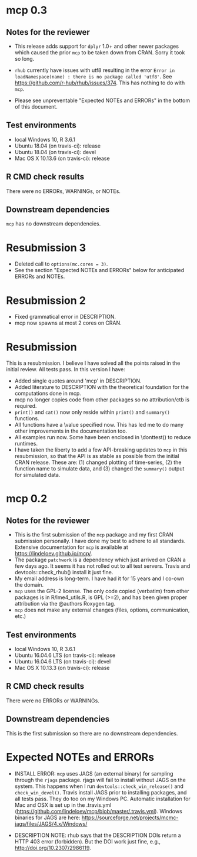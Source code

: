 # mcp 0.3

## Notes for the reviewer
 * This release adds support for `dplyr` 1.0+ and other newer packages which caused the prior `mcp` to be taken down from CRAN. Sorry it took so long.
 
 * `rhub` currently have issues with utf8 resulting in the error `Error in loadNamespace(name) : there is no package called 'utf8'`. See https://github.com/r-hub/rhub/issues/374. This has nothing to do with `mcp`.
 
 * Please see unpreventable "Expected NOTEs and ERRORs" in the bottom of this document.

## Test environments
* local Windows 10, R 3.6.1
* Ubuntu 18.04 (on travis-ci): release
* Ubuntu 18.04 (on travis-ci): devel
* Mac OS X 10.13.6 (on travis-ci): release

## R CMD check results
There were no ERRORs, WARNINGs, or NOTEs.

## Downstream dependencies
`mcp` has no downstream dependencies.


# Resubmission 3

 * Deleted call to `options(mc.cores = 3)`.
 * See the section "Expected NOTEs and ERRORs" below for anticipated ERRORs and NOTEs.
 


# Resubmission 2

 * Fixed grammatical error in DESCRIPTION.
 * mcp now spawns at most 2 cores on CRAN.



# Resubmission
This is a resubmission. I believe I have solved all the points raised in the initial review. All tests pass. In this version I have:

* Added single quotes around 'mcp' in DESCRIPTION.
* Added literature to DESCRIPTION with the theoretical foundation for the computations done in mcp.
* mcp no longer copies code from other packages so no attribution/ctb is required.
* `print()` and `cat()` now only reside within `print()` and `summary()` functions.
* All functions have a \value specified now. This has led me to do many other improvements in the documentation too.
* All examples run now. Some have been enclosed in \donttest() to reduce runtimes.
* I have taken the liberty to add a few API-breaking updates to `mcp` in this resubmission, so that the API is as stable as possible from the initial CRAN release. These are: (1) changed plotting of time-series, (2) the function name to simulate data, and (3) changed the `summary()` output for simulated data.



# mcp 0.2

## Notes for the reviewer
* This is the first submission of the `mcp` package and my first CRAN submission personally. I have done my best to adhere to all standards. Extensive documentation for `mcp` is available at https://lindeloev.github.io/mcp/.
* The package `patchwork` is a dependency which just arrived on CRAN a few days ago. It seems it has not rolled out to all test servers. Travis and devtools::check_rhub() install it just fine.
* My email address is long-term. I have had it for 15 years and I co-own the domain.
* `mcp` uses the GPL-2 license. The only code copied (verbatim) from other packages is in R/lme4_utils.R, is GPL (>=2), and has been given proper attribution via the @authors Roxygen tag.
* `mcp` does not make any external changes (files, options, communication, etc.)

## Test environments
* local Windows 10, R 3.6.1
* Ubuntu 16.04.6 LTS (on travis-ci): release
* Ubuntu 16.04.6 LTS (on travis-ci): devel
* Mac OS X 10.13.3 (on travis-ci): release

## R CMD check results
There were no ERRORs or WARNINGs.

## Downstream dependencies
This is the first submission so there are no downstream dependencies.



# Expected NOTEs and ERRORs

* INSTALL ERROR: `mcp` uses JAGS (an external binary) for sampling through the `rjags` package. rjags will fail to install without JAGS on the system. This happens when I run `devtools::check_win_release()` and `check_win_devel()`. Travis install JAGS prior to installing packages, and all tests pass. They do too on my Windows PC. Automatic installation for Mac and OSX is set up in the .travis.yml (https://github.com/lindeloev/mcp/blob/master/.travis.yml). Windows binaries for JAGS are here: https://sourceforge.net/projects/mcmc-jags/files/JAGS/4.x/Windows/

* DESCRIPTION NOTE: rhub says that the DESCRIPTION DOIs return a HTTP 403 error (forbidden). But the DOI work just fine, e.g., http://doi.org/10.2307/2986119.
